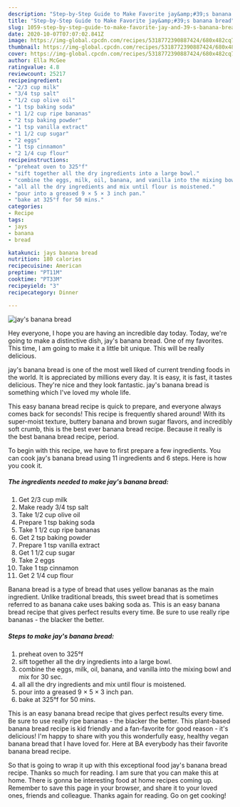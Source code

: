 ```yaml
---
description: "Step-by-Step Guide to Make Favorite jay&amp;#39;s banana bread"
title: "Step-by-Step Guide to Make Favorite jay&amp;#39;s banana bread"
slug: 1059-step-by-step-guide-to-make-favorite-jay-and-39-s-banana-bread
date: 2020-10-07T07:07:02.841Z
image: https://img-global.cpcdn.com/recipes/5318772390887424/680x482cq70/jays-banana-bread-recipe-main-photo.jpg
thumbnail: https://img-global.cpcdn.com/recipes/5318772390887424/680x482cq70/jays-banana-bread-recipe-main-photo.jpg
cover: https://img-global.cpcdn.com/recipes/5318772390887424/680x482cq70/jays-banana-bread-recipe-main-photo.jpg
author: Ella McGee
ratingvalue: 4.8
reviewcount: 25217
recipeingredient:
- "2/3 cup milk"
- "3/4 tsp salt"
- "1/2 cup olive oil"
- "1 tsp baking soda"
- "1 1/2 cup ripe bananas"
- "2 tsp baking powder"
- "1 tsp vanilla extract"
- "1 1/2 cup sugar"
- "2 eggs"
- "1 tsp cinnamon"
- "2 1/4 cup flour"
recipeinstructions:
- "preheat oven to 325°f"
- "sift together all the dry ingredients into a large bowl."
- "combine the eggs, milk, oil, banana, and vanilla into the mixing bowl and mix for 30 sec."
- "all all the dry ingredients and mix until flour is moistened."
- "pour into a greased 9 × 5 × 3 inch pan."
- "bake at 325°f for 50 mins."
categories:
- Recipe
tags:
- jays
- banana
- bread

katakunci: jays banana bread 
nutrition: 180 calories
recipecuisine: American
preptime: "PT11M"
cooktime: "PT33M"
recipeyield: "3"
recipecategory: Dinner

---
```



![jay&#39;s banana bread](https://img-global.cpcdn.com/recipes/5318772390887424/680x482cq70/jays-banana-bread-recipe-main-photo.jpg)

Hey everyone, I hope you are having an incredible day today. Today, we're going to make a distinctive dish, jay&#39;s banana bread. One of my favorites. This time, I am going to make it a little bit unique. This will be really delicious.

jay&#39;s banana bread is one of the most well liked of current trending foods in the world. It is appreciated by millions every day. It is easy, it is fast, it tastes delicious. They're nice and they look fantastic. jay&#39;s banana bread is something which I've loved my whole life.

This easy banana bread recipe is quick to prepare, and everyone always comes back for seconds! This recipe is frequently shared around! With its super-moist texture, buttery banana and brown sugar flavors, and incredibly soft crumb, this is the best ever banana bread recipe. Because it really is the best banana bread recipe, period.


To begin with this recipe, we have to first prepare a few ingredients. You can cook jay&#39;s banana bread using 11 ingredients and 6 steps. Here is how you cook it.

<!--inarticleads1-->

##### The ingredients needed to make jay&#39;s banana bread:

1. Get 2/3 cup milk
1. Make ready 3/4 tsp salt
1. Take 1/2 cup olive oil
1. Prepare 1 tsp baking soda
1. Take 1 1/2 cup ripe bananas
1. Get 2 tsp baking powder
1. Prepare 1 tsp vanilla extract
1. Get 1 1/2 cup sugar
1. Take 2 eggs
1. Take 1 tsp cinnamon
1. Get 2 1/4 cup flour


Banana bread is a type of bread that uses yellow bananas as the main ingredient. Unlike traditional breads, this sweet bread that is sometimes referred to as banana cake uses baking soda as. This is an easy banana bread recipe that gives perfect results every time. Be sure to use really ripe bananas - the blacker the better. 

<!--inarticleads2-->

##### Steps to make jay&#39;s banana bread:

1. preheat oven to 325°f
1. sift together all the dry ingredients into a large bowl.
1. combine the eggs, milk, oil, banana, and vanilla into the mixing bowl and mix for 30 sec.
1. all all the dry ingredients and mix until flour is moistened.
1. pour into a greased 9 × 5 × 3 inch pan.
1. bake at 325°f for 50 mins.


This is an easy banana bread recipe that gives perfect results every time. Be sure to use really ripe bananas - the blacker the better. This plant-based banana bread recipe is kid friendly and a fan-favorite for good reason - it&#39;s delicious! I&#39;m happy to share with you this wonderfully easy, healthy vegan banana bread that I have loved for. Here at BA everybody has their favorite banana bread recipe. 

So that is going to wrap it up with this exceptional food jay&#39;s banana bread recipe. Thanks so much for reading. I am sure that you can make this at home. There is gonna be interesting food at home recipes coming up. Remember to save this page in your browser, and share it to your loved ones, friends and colleague. Thanks again for reading. Go on get cooking!
